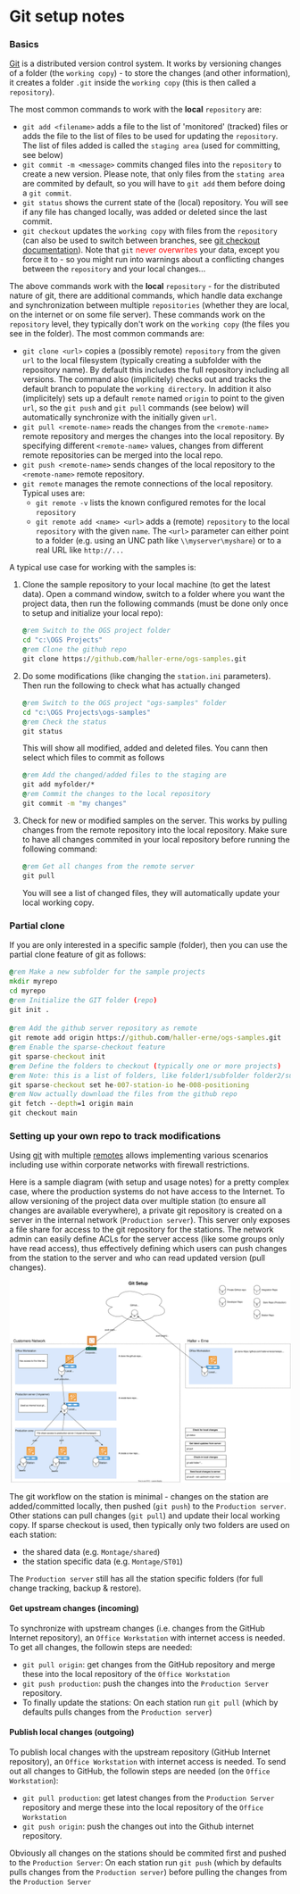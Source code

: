 # Git setup notes

### Basics

[Git](https://git-scm.com) is a distributed version control system. It works by versioning
changes of a folder (the `working copy`) - to store the changes (and other information), it
creates a folder `.git` inside the `working copy` (this is then called a `repository`).

The most common commands to work with the **local** `repository` are:

- `git add <filename>` adds a file to the list of 'monitored' (tracked) files or adds the
  file to the list of files to be used for updating the `repository`. The list of files added
  is called the `staging area` (used for committing, see below)
- `git commit -m <message>` commits changed files into the `repository` to create a new version.
  Please note, that only files from the `stating area` are commited by default, so you will have
  to `git add` them before doing a `git commit`.
- `git status` shows the current state of the (local) repository. You will see if any file
  has changed locally, was added or deleted since the last commit.  
- `git checkout` updates the `working copy` with files from the `repository` (can also be
  used to switch between branches, see [git checkout documentation](https://git-scm.com/docs/git-checkout)). Note that `git` <span style="color:red">never overwrites</span> your data,
  except you force it to - so you might run into warnings about a conflicting changes between the `repository` and your local changes...

The above commands work with the **local** `repository` - for the distributed nature of git, there are additional commands, which handle data exchange and synchronization between multiple
`repositories` (whether they are local, on the internet or on some file server). These commands
work on the `repository` level, they typically don't work on the `working copy` (the files you
see in the folder). The most common commands are:

- `git clone <url>` copies a (possibly remote) `repository` from the given `url` to the local
  filesystem (typically creating a subfolder with the repository name). By default this includes
  the full repository including all versions. The command also (implicitely) checks out and tracks the default branch to populate the `working directory`. In addition it also
  (implicitely) sets up a default `remote` named `origin` to point to the given `url`, so the
  `git push` and `git pull` commands (see below) will automatically synchronize with the
  initially given `url`.
- `git pull <remote-name>` reads the changes from the `<remote-name>` remote repository and
  merges the changes into the local repository. By specifying different `<remote-name>`
  values, changes from different remote repositories can be merged into the local repo.
- `git push <remote-name>` sends changes of the local repository to the `<remote-name>`
  remote repository.
- `git remote` manages the remote connections of the local repository. Typical uses are:
  - `git remote -v` lists the known configured remotes for the local `repository`
  - `git remote add <name> <url>` adds a (remote) `repository` to the local `repository`
       with the given `name`. The `<url>` parameter can either point to a folder (e.g.
       using an UNC path like `\\myserver\myshare`) or to a real URL like `http://...`

A typical use case for working with the samples is:

1. Clone the sample repository to your local machine (to get the latest data). Open a command window, switch to a folder where you want the project data, then run the following commands (must be done only once to setup and initialize your local repo):

    ``` cmd
    @rem Switch to the OGS project folder
    cd "c:\OGS Projects"
    @rem Clone the github repo
    git clone https://github.com/haller-erne/ogs-samples.git
    ```

2. Do some modifications (like changing the `station.ini` parameters). Then run the following to check what has actually changed

    ``` cmd
    @rem Switch to the OGS project "ogs-samples" folder
    cd "c:\OGS Projects\ogs-samples"
    @rem Check the status
    git status
    ```

    This will show all modified, added and deleted files. You cann then select which files
    to commit as follows

    ``` cmd
    @rem Add the changed/added files to the staging are
    git add myfolder/*
    @rem Commit the changes to the local repository
    git commit -m "my changes"
    ```

3. Check for new or modified samples on the server. This works by pulling changes from the
   remote repository into the local repository. Make sure to have all changes commited in your
   local repository before running the following command:

    ``` cmd
    @rem Get all changes from the remote server
    git pull
    ```

    You will see a list of changed files, they will automatically update your local working copy.




### Partial clone

If you are only interested in a specific sample (folder), then you can use the partial clone
feature of git as follows:

``` cmd
@rem Make a new subfolder for the sample projects
mkdir myrepo
cd myrepo
@rem Initialize the GIT folder (repo)
git init .

@rem Add the github server repository as remote
git remote add origin https://github.com/haller-erne/ogs-samples.git
@rem Enable the sparse-checkout feature
git sparse-checkout init
@rem Define the folders to checkout (typically one or more projects)
@rem Note: this is a list of folders, like folder1/subfolder folder2/subfolder
git sparse-checkout set he-007-station-io he-008-positioning
@rem Now actually download the files from the github repo
git fetch --depth=1 origin main
git checkout main
```

### Setting up your own repo to track modifications

Using [git](https://git-scm.com) with multiple [remotes](https://git-scm.com/book/en/v2/Git-Basics-Working-with-Remotes) allows implementing various scenarios including use within
corporate networks with firewall restrictions.

Here is a sample diagram (with setup and usage notes) for a pretty complex case, where the
production systems do not have access to the Internet. To allow versioning of the project
data over multiple station (to ensure all changes are available everywhere), a private git
repository is created on a server in the internal network (`Production server`). This server
only exposes a file share for access to the git repository for the stations. The network admin
can easily define ACLs for the server access (like some groups only have read access), thus
effectively defining which users can push changes from the station to the server and who can
read updated version (pull changes).

![git diagram](./git-setup.drawio.svg)

The git workflow on the station is minimal - changes on the station are added/committed
locally, then pushed (`git push`) to the `Production server`. Other stations can pull
changes (`git pull`) and update their local working copy. If sparse checkout is used,
then typically only two folders are used on each station:

- the shared data (e.g. `Montage/shared`)
- the station specific data (e.g. `Montage/ST01`)

The `Production server` still has all the station specific folders (for full change tracking,
backup & restore).

#### Get upstream changes (incoming)

To synchronize with upstream changes (i.e. changes from the GitHub Internet repository), an `Office Workstation` with internet access is needed.
To get all changes, the followin steps are needed:
 
- `git pull origin`: get changes from the GitHub repository and merge these into the local repository of the `Office Workstation`
- `git push production`: push the changes into the `Production Server` repository.
- To finally update the stations: On each station run `git pull` (which by defaults pulls changes from the `Production server`)

#### Publish local changes (outgoing)

To publish local changes with the upstream repository (GitHub Internet repository), an `Office Workstation` with internet access is needed.
To send out all changes to GitHub, the followin steps are needed (on the `Office Workstation`):

- `git pull production`: get latest changes from the `Production Server` repository and merge these into the local repository of the `Office Workstation`
- `git push origin`: push the changes out into the Github internet repository.

Obviously all changes on the stations should be commited first and pushed to the `Production Server`: On each station run `git push` (which by defaults pulls changes from the `Production server`) before pulling the changes from the `Production Server`
